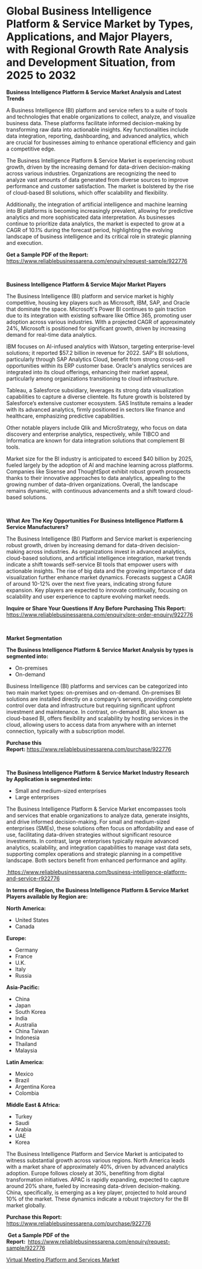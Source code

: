 <p><h1>Global Business Intelligence Platform & Service Market by Types, Applications, and Major Players, with Regional Growth Rate Analysis and Development Situation, from 2025 to 2032</h1></p><p><strong>Business Intelligence Platform & Service Market Analysis and Latest Trends</strong></p>
<p><p>A Business Intelligence (BI) platform and service refers to a suite of tools and technologies that enable organizations to collect, analyze, and visualize business data. These platforms facilitate informed decision-making by transforming raw data into actionable insights. Key functionalities include data integration, reporting, dashboarding, and advanced analytics, which are crucial for businesses aiming to enhance operational efficiency and gain a competitive edge.</p><p>The Business Intelligence Platform & Service Market is experiencing robust growth, driven by the increasing demand for data-driven decision-making across various industries. Organizations are recognizing the need to analyze vast amounts of data generated from diverse sources to improve performance and customer satisfaction. The market is bolstered by the rise of cloud-based BI solutions, which offer scalability and flexibility.</p><p>Additionally, the integration of artificial intelligence and machine learning into BI platforms is becoming increasingly prevalent, allowing for predictive analytics and more sophisticated data interpretation. As businesses continue to prioritize data analytics, the market is expected to grow at a CAGR of 10.1% during the forecast period, highlighting the evolving landscape of business intelligence and its critical role in strategic planning and execution.</p></p>
<p><strong>Get a Sample PDF of the Report:&nbsp;</strong> <a href="https://www.reliablebusinessarena.com/enquiry/request-sample/922776?utm_campaign=2645&utm_medium=2&utm_source=Github&utm_content=ia&utm_term=07032025&utm_id=business-intelligence-platform-service">https://www.reliablebusinessarena.com/enquiry/request-sample/922776</a></p>
<p>&nbsp;</p>
<p><strong>Business Intelligence Platform & Service Major Market Players</strong></p>
<p><p>The Business Intelligence (BI) platform and service market is highly competitive, housing key players such as Microsoft, IBM, SAP, and Oracle that dominate the space. Microsoft's Power BI continues to gain traction due to its integration with existing software like Office 365, promoting user adoption across various industries. With a projected CAGR of approximately 24%, Microsoft is positioned for significant growth, driven by increasing demand for real-time data analytics.</p><p>IBM focuses on AI-infused analytics with Watson, targeting enterprise-level solutions; it reported $57.2 billion in revenue for 2022. SAP's BI solutions, particularly through SAP Analytics Cloud, benefit from strong cross-sell opportunities within its ERP customer base. Oracle's analytics services are integrated into its cloud offerings, enhancing their market appeal, particularly among organizations transitioning to cloud infrastructure.</p><p>Tableau, a Salesforce subsidiary, leverages its strong data visualization capabilities to capture a diverse clientele. Its future growth is bolstered by Salesforce’s extensive customer ecosystem. SAS Institute remains a leader with its advanced analytics, firmly positioned in sectors like finance and healthcare, emphasizing predictive capabilities. </p><p>Other notable players include Qlik and MicroStrategy, who focus on data discovery and enterprise analytics, respectively, while TIBCO and Informatica are known for data integration solutions that complement BI tools.</p><p>Market size for the BI industry is anticipated to exceed $40 billion by 2025, fueled largely by the adoption of AI and machine learning across platforms. Companies like Sisense and ThoughtSpot exhibit robust growth prospects thanks to their innovative approaches to data analytics, appealing to the growing number of data-driven organizations. Overall, the landscape remains dynamic, with continuous advancements and a shift toward cloud-based solutions.</p></p>
<p>&nbsp;</p>
<p><strong>What Are The Key Opportunities For Business Intelligence Platform & Service Manufacturers?</strong></p>
<p><p>The Business Intelligence (BI) Platform and Service market is experiencing robust growth, driven by increasing demand for data-driven decision-making across industries. As organizations invest in advanced analytics, cloud-based solutions, and artificial intelligence integration, market trends indicate a shift towards self-service BI tools that empower users with actionable insights. The rise of big data and the growing importance of data visualization further enhance market dynamics. Forecasts suggest a CAGR of around 10-12% over the next five years, indicating strong future expansion. Key players are expected to innovate continually, focusing on scalability and user experience to capture evolving market needs.</p></p>
<p><strong>Inquire or Share Your Questions If Any Before Purchasing This Report:</strong> <a href="https://www.reliablebusinessarena.com/enquiry/pre-order-enquiry/922776?utm_campaign=2645&utm_medium=2&utm_source=Github&utm_content=ia&utm_term=07032025&utm_id=business-intelligence-platform-service">https://www.reliablebusinessarena.com/enquiry/pre-order-enquiry/922776</a></p>
<p>&nbsp;</p>
<p><strong>Market Segmentation</strong></p>
<p><strong>The Business Intelligence Platform & Service Market Analysis by types is segmented into:</strong></p>
<p><ul><li>On-premises</li><li>On-demand</li></ul></p>
<p><p>Business Intelligence (BI) platforms and services can be categorized into two main market types: on-premises and on-demand. On-premises BI solutions are installed directly on a company’s servers, providing complete control over data and infrastructure but requiring significant upfront investment and maintenance. In contrast, on-demand BI, also known as cloud-based BI, offers flexibility and scalability by hosting services in the cloud, allowing users to access data from anywhere with an internet connection, typically with a subscription model.</p></p>
<p><strong>Purchase this Report:&nbsp;</strong><a href="https://www.reliablebusinessarena.com/purchase/922776?utm_campaign=2645&utm_medium=2&utm_source=Github&utm_content=ia&utm_term=07032025&utm_id=business-intelligence-platform-service">https://www.reliablebusinessarena.com/purchase/922776</a></p>
<p>&nbsp;</p>
<p><strong>The Business Intelligence Platform & Service Market Industry Research by Application is segmented into:</strong></p>
<p><ul><li>Small and medium-sized enterprises</li><li>Large enterprises</li></ul></p>
<p><p>The Business Intelligence Platform & Service Market encompasses tools and services that enable organizations to analyze data, generate insights, and drive informed decision-making. For small and medium-sized enterprises (SMEs), these solutions often focus on affordability and ease of use, facilitating data-driven strategies without significant resource investments. In contrast, large enterprises typically require advanced analytics, scalability, and integration capabilities to manage vast data sets, supporting complex operations and strategic planning in a competitive landscape. Both sectors benefit from enhanced performance and agility.</p></p>
<p><a href="https://www.reliablebusinessarena.com/business-intelligence-platform-and-service-r922776?utm_campaign=2645&utm_medium=2&utm_source=Github&utm_content=ia&utm_term=07032025&utm_id=business-intelligence-platform-service">&nbsp;https://www.reliablebusinessarena.com/business-intelligence-platform-and-service-r922776</a></p>
<p><strong>In terms of Region, the Business Intelligence Platform & Service Market Players available by Region are:</strong></p>
<p>
    <p> <strong> North America: </strong>
        <ul>
            <li>United States</li>
            <li>Canada</li>
        </ul>
        </p> 
    <p> <strong> Europe: </strong>
        <ul>
            <li>Germany</li>
            <li>France</li>
            <li>U.K.</li>
            <li>Italy</li>
            <li>Russia</li>
        </ul>
        </p> 
    <p> <strong> Asia-Pacific: </strong>
        <ul>
            <li>China</li>
            <li>Japan</li>
            <li>South Korea</li>
            <li>India</li>
            <li>Australia</li>
            <li>China Taiwan</li>
            <li>Indonesia</li>
            <li>Thailand</li>
            <li>Malaysia</li>
        </ul>
        </p> 
    <p> <strong> Latin America: </strong>
        <ul>
            <li>Mexico</li>
            <li>Brazil</li>
            <li>Argentina Korea</li>
            <li>Colombia</li>
        </ul>
        </p> 
    <p> <strong> Middle East & Africa: </strong>
        <ul>
            <li>Turkey</li>
            <li>Saudi</li>
            <li>Arabia</li>
            <li>UAE</li>
            <li>Korea</li>
        </ul>
    </p>
    </p>
<p><p>The Business Intelligence Platform and Service Market is anticipated to witness substantial growth across various regions. North America leads with a market share of approximately 40%, driven by advanced analytics adoption. Europe follows closely at 30%, benefiting from digital transformation initiatives. APAC is rapidly expanding, expected to capture around 20% share, fueled by increasing data-driven decision-making. China, specifically, is emerging as a key player, projected to hold around 10% of the market. These dynamics indicate a robust trajectory for the BI market globally.</p></p>
<p><strong>Purchase this Report: </strong><a href="https://www.reliablebusinessarena.com/purchase/922776?utm_campaign=2645&utm_medium=2&utm_source=Github&utm_content=ia&utm_term=07032025&utm_id=business-intelligence-platform-service">https://www.reliablebusinessarena.com/purchase/922776</a></p>
<p>&nbsp;<strong>Get a Sample PDF of the Report:&nbsp;&nbsp;</strong><a href="https://www.reliablebusinessarena.com/enquiry/request-sample/922776?utm_campaign=2645&utm_medium=2&utm_source=Github&utm_content=ia&utm_term=07032025&utm_id=business-intelligence-platform-service">https://www.reliablebusinessarena.com/enquiry/request-sample/922776</a></p>
<p><strong></strong></p>
<p><p><a href="https://github.com/bholdsfofie/Market-Research-Report-List-1/blob/main/virtual-meeting-platform-and-services-market.md?utm_campaign=2645&utm_medium=2&utm_source=Github&utm_content=ia&utm_term=07032025&utm_id=business-intelligence-platform-service">Virtual Meeting Platform and Services Market</a></p></p>